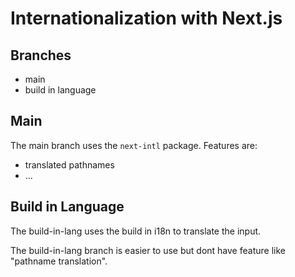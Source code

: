 # Internationalization with Next.js

## Branches

- main
- build in language

## Main

The main branch uses the `next-intl` package.
Features are:

- translated pathnames
- ...

## Build in Language

The build-in-lang uses the build in i18n to translate the input.

The build-in-lang branch is easier to use but dont have feature like "pathname translation".

